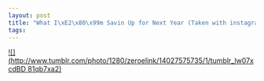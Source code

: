 ```yaml
--- 
layout: post
title: "What I\xE2\x80\x99m Savin Up for Next Year (Taken with instagram)"
tags: 
---
```

[![](http://www.tumblr.com/photo/1280/zeroelink/14027575735/1/tumblr_lw07xcdBD
81qb7xa2)](http://instagr.am/p/YYdvJ/)

